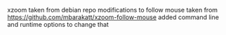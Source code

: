 xzoom taken from debian repo
modifications to follow mouse taken from https://github.com/mbarakatt/xzoom-follow-mouse
added command line and runtime options to change that
